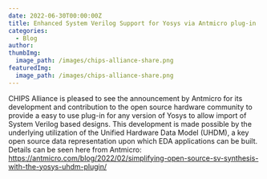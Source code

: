 ```yaml
---
date: 2022-06-30T00:00:00Z
title: Enhanced System Verilog Support for Yosys via Antmicro plug-in
categories:
  - Blog
author: 
thumbImg:
  image_path: /images/chips-alliance-share.png
featuredImg:
  image_path: /images/chips-alliance-share.png
---
```


CHIPS Alliance is pleased to see the announcement by Antmicro for its development and contribution to the open source hardware community to provide a easy to use plug-in for any version of Yosys to allow import of System Verilog based designs. This development is made possible by the underlying utilization of the Unified Hardware Data Model (UHDM), a key open source data representation upon which EDA applications can be built. Details can be seen here from Antmicro: https://antmicro.com/blog/2022/02/simplifying-open-source-sv-synthesis-with-the-yosys-uhdm-plugin/